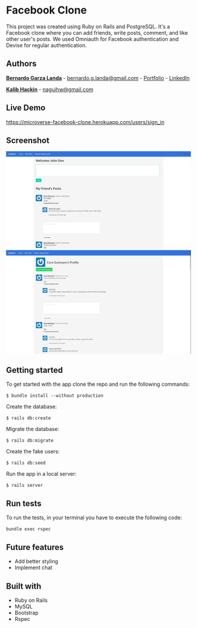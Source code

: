 # Facebook Clone

This project was created using Ruby on Rails and PostgreSQL. It's a Facebook clone where you can add friends, write posts, comment, and like other user's posts. We used Omniauth for Facebook authentication and Devise for regular authentication.

## Authors
**[Bernardo Garza Landa](https://bernardogarza.me/)** - bernardo.g.landa@gmail.com - [Portfolio](https://bernardogarza.me) - [LinkedIn](https://www.linkedin.com/in/bernardo-g-landa/)

**[Kalib Hackin](naguihw@gmail.com)** - naguihw@gmail.com

## Live Demo
https://microverse-facebook-clone.herokuapp.com/users/sign_in

## Screenshot
![Facebook Clone](screenshot3.png?raw=true "Facebook Clone")
![Facebook Clone](screenshot2?raw=true "Facebook Clone")

## Getting started
To get started with the app clone the repo and run the following commands:
```
$ bundle install --without production
```
Create the database:
```
$ rails db:create
```
Migrate the database:
```
$ rails db:migrate
```
Create the fake users:
```
$ rails db:seed
```
Run the app in a local server:
```
$ rails server
```

## Run tests
To run the tests, in your terminal you have to execute the following code:
```
bundle exec rspec
```

## Future features
- Add better styling
- Implement chat

## Built with
- Ruby on Rails
- MySQL
- Bootstrap
- Rspec
